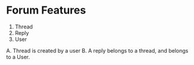 # Forum Features

1. Thread
2. Reply
3. User

A. Thread is created by a user
B. A reply belongs to a thread, and belongs to a User.